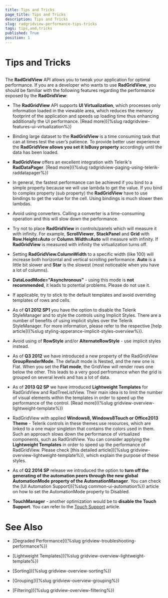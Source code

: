 ```yaml
---
title: Tips and Tricks
page_title: Tips and Tricks
description: Tips and Tricks
slug: radgridview-performance-tips-tricks
tags: tips,and,tricks
published: True
position: 1
---
```


# Tips and Tricks



## 



The __RadGridView__ API allows you to tweak your application for optimal performance. If you are a developer who wants to use __RadGridView__, you should be familiar with the following features regarding the performance exposed by the __RadGridView__:

* The __RadGridView__ API supports __UI Virtualization__, which processes only information loaded in the viewable area, which reduces the memory footprint of the application and speeds up loading time thus enhancing additionally the UI performance. [Read more]({%slug radgridview-features-ui-virtualization%})

* Binding large dataset to the __RadGridView__ is a time consuming task that can at times test the user’s patience. To provide better user experience the __RadGridView allows you set it IsBusy property__ accordingly until the data has been loaded.
            

* __RadGridView__ offers an excellent integration with Telerik's __RadDataPager__. [Read more]({%slug radgridview-paging-using-telerik-raddatapager%})

* In general, the fastest performance can be achieved if you bind to a simple property because we will use lambda to get the value. If you bind to complex property (sub property) the __RadGridView__ have to use bindings to get the value for the cell. Using bindings is much slower then lambdas.
            

* Avoid using converters. Calling a converter is a time-consuming operation and this will slow down the performance.
            

* Try not to place __RadGridView__ in controls/panels which will measure it with infinity. For example, __ScrollViewer__, __StackPanel__ and __Grid__ with __Row.Height=Auto__ or __Column.Width=Auto__ will measure with infinity. If __RadGridView__ is measured with infinity the virtualization turns off.  
            

* Setting __RadGridView.ColumnWidth__ to a specific width (like 100) will increase both horizontal and vertical scrolling performance. __Auto__ is a little bit slower and __Star__ is the slowest (most noticeable when you have a lot of columns).
            

* __DataLoadMode="Asynchronous"__ - using this mode is __not recommended__, it leads to potential problems. Please do not use it.
            

* If applicable, try to stick to the default templates and avoid overriding templates of rows and cells.
            

* As of __Q1 2012 SP1__ you have the option to disable the Telerik StyleManager and to style the controls using Implicit Styles. There are a number of benefits of using implicit styles over the Telerik StyleManager. For more information, please refer to the respective [help article]({%slug styling-apperance-implicit-styles-overview%}).
            

* Avoid using of __RowStyle__ and/or __AlternateRowStyle__ - use implicit styles instead. 
            

* As of __Q3 2012__ we have introduced a new property of the RadGridView __GroupRenderMode__. The default mode is Nested, and the new one is Flat. When you set the __Flat mode__, the GridView will render rows one below the other. This leads to a very good perfromance when the grid is grouped on several levels and has a lot of data.
              

* As of __2013 Q2 SP__ we have introduced __Lightweight Templates__ for RadGridView and RadTreeListView. Their main idea is to limit the number of visual elements within the templates in order to speed up the performance of the control.
              [Read more]({%slug gridview-overview-lightweight-template%})

* RadGridView with applied __Windows8, Windows8Touch or Office2013 Theme__
                - Telerik controls in these themes use resources, which are linked to a one major singleton that contains the colors used in them. Such an approach slows down the performance of virtualized components, such as RadGridView. You can consider applying the __Lightweight Templates__ in order to speed up the performance of RadGridView. Please check [this detailed article]({%slug gridview-overview-lightweight-template%}), which explain the purpose of these styles.
              

* As of __Q2 2014 SP__ release we introduced the option to __turn off the generating of the automation peers through the new global AutomationMode property of the AutomationManager__. You can check the [UI Automation Support]({%slug common-ui-automation%}) article on how to set the AutomationMode property to Disabled.
            

* __TouchManager__ -  another optimization would be to __disable the Touch Support__. You can refer to the [Touch Support](737cc59b-2828-49eb-be56-3bac4b9ad992#States) article.
            

# See Also

 * [Degraded Performance]({%slug gridview-troubleshooting-performance%})

 * [Lightweight Templates]({%slug gridview-overview-lightweight-template%})

 * [Sorting]({%slug gridview-overview-sorting%})

 * [Grouping]({%slug gridview-overview-grouping%})

 * [Filtering]({%slug gridview-overview-filtering%})
